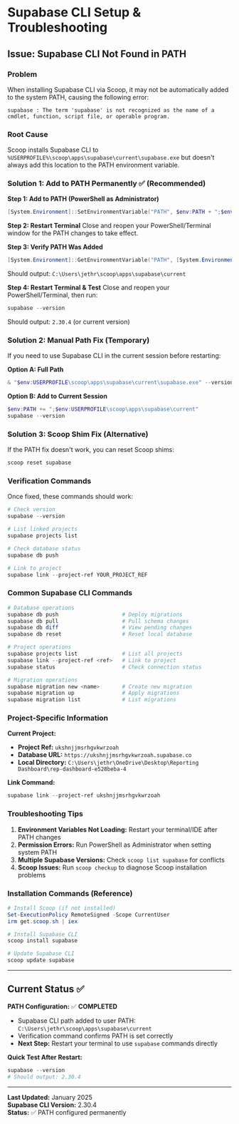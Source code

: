 # Supabase CLI Setup & Troubleshooting

## Issue: Supabase CLI Not Found in PATH

### Problem
When installing Supabase CLI via Scoop, it may not be automatically added to the system PATH, causing the following error:
```
supabase : The term 'supabase' is not recognized as the name of a cmdlet, function, script file, or operable program.
```

### Root Cause
Scoop installs Supabase CLI to `%USERPROFILE%\scoop\apps\supabase\current\supabase.exe` but doesn't always add this location to the PATH environment variable.

### Solution 1: Add to PATH Permanently ✅ (Recommended)

**Step 1: Add to PATH (PowerShell as Administrator)**
```powershell
[System.Environment]::SetEnvironmentVariable("PATH", $env:PATH + ";$env:USERPROFILE\scoop\apps\supabase\current", [System.EnvironmentVariableTarget]::User)
```

**Step 2: Restart Terminal**
Close and reopen your PowerShell/Terminal window for the PATH changes to take effect.

**Step 3: Verify PATH Was Added**
```powershell
[System.Environment]::GetEnvironmentVariable("PATH", [System.EnvironmentVariableTarget]::User) -split ';' | Select-String "supabase"
```
Should output: `C:\Users\jethr\scoop\apps\supabase\current`

**Step 4: Restart Terminal & Test**
Close and reopen your PowerShell/Terminal, then run:
```powershell
supabase --version
```
Should output: `2.30.4` (or current version)

### Solution 2: Manual Path Fix (Temporary)

If you need to use Supabase CLI in the current session before restarting:

**Option A: Full Path**
```powershell
& "$env:USERPROFILE\scoop\apps\supabase\current\supabase.exe" --version
```

**Option B: Add to Current Session**
```powershell
$env:PATH += ";$env:USERPROFILE\scoop\apps\supabase\current"
supabase --version
```

### Solution 3: Scoop Shim Fix (Alternative)

If the PATH fix doesn't work, you can reset Scoop shims:
```powershell
scoop reset supabase
```

### Verification Commands

Once fixed, these commands should work:
```powershell
# Check version
supabase --version

# List linked projects
supabase projects list

# Check database status
supabase db push

# Link to project
supabase link --project-ref YOUR_PROJECT_REF
```

### Common Supabase CLI Commands

```powershell
# Database operations
supabase db push                    # Deploy migrations
supabase db pull                    # Pull schema changes
supabase db diff                    # View pending changes
supabase db reset                   # Reset local database

# Project operations
supabase projects list              # List all projects
supabase link --project-ref <ref>   # Link to project
supabase status                     # Check connection status

# Migration operations
supabase migration new <name>       # Create new migration
supabase migration up               # Apply migrations
supabase migration list             # List migrations
```

### Project-Specific Information

**Current Project:**
- **Project Ref:** `ukshnjjmsrhgvkwrzoah`
- **Database URL:** `https://ukshnjjmsrhgvkwrzoah.supabase.co`
- **Local Directory:** `C:\Users\jethr\OneDrive\Desktop\Reporting Dashboard\rep-dashboard-e528beba-4`

**Link Command:**
```powershell
supabase link --project-ref ukshnjjmsrhgvkwrzoah
```

### Troubleshooting Tips

1. **Environment Variables Not Loading:** Restart your terminal/IDE after PATH changes
2. **Permission Errors:** Run PowerShell as Administrator when setting system PATH
3. **Multiple Supabase Versions:** Check `scoop list supabase` for conflicts
4. **Scoop Issues:** Run `scoop checkup` to diagnose Scoop installation problems

### Installation Commands (Reference)

```powershell
# Install Scoop (if not installed)
Set-ExecutionPolicy RemoteSigned -Scope CurrentUser
irm get.scoop.sh | iex

# Install Supabase CLI
scoop install supabase

# Update Supabase CLI
scoop update supabase
```

---

## Current Status ✅

**PATH Configuration:** ✅ **COMPLETED**
- Supabase CLI path added to user PATH: `C:\Users\jethr\scoop\apps\supabase\current`
- Verification command confirms PATH is set correctly
- **Next Step:** Restart your terminal to use `supabase` commands directly

**Quick Test After Restart:**
```powershell
supabase --version
# Should output: 2.30.4
```

---

**Last Updated:** January 2025  
**Supabase CLI Version:** 2.30.4  
**Status:** ✅ PATH configured permanently 